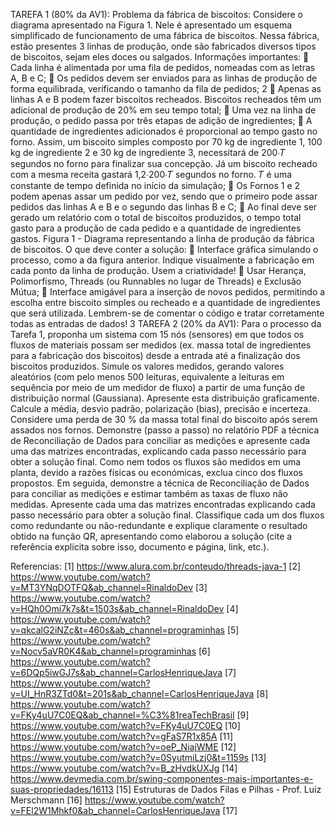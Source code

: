 TAREFA 1 (80% da AV1):
Problema da fábrica de biscoitos:
Considere o diagrama apresentado na Figura 1. Nele é apresentado um esquema simplificado de funcionamento de uma fábrica de biscoitos. Nessa fábrica, estão presentes 3 linhas de produção, onde são fabricados diversos tipos de biscoitos, sejam eles doces ou salgados. Informações importantes:
 Cada linha é alimentada por uma fila de pedidos, nomeadas com as letras A, B e C;
 Os pedidos devem ser enviados para as linhas de produção de forma equilibrada, verificando o tamanho da fila de pedidos;
2
 Apenas as linhas A e B podem fazer biscoitos recheados. Biscoitos recheados têm um adicional de produção de 20% em seu tempo total;
 Uma vez na linha de produção, o pedido passa por três etapas de adição de ingredientes;
 A quantidade de ingredientes adicionados é proporcional ao tempo gasto no forno. Assim, um biscoito simples composto por 70 kg de ingrediente 1, 100 kg de ingrediente 2 e 30 kg de ingrediente 3, necessitará de 200∙𝑇 segundos no forno para finalizar sua concepção. Já um biscoito recheado com a mesma receita gastará 1,2∙200∙𝑇 segundos no forno. 𝑇 é uma constante de tempo definida no início da simulação;
 Os Fornos 1 e 2 podem apenas assar um pedido por vez, sendo que o primeiro pode assar pedidos das linhas A e B e o segundo das linhas B e C;
 Ao final deve ser gerado um relatório com o total de biscoitos produzidos, o tempo total gasto para a produção de cada pedido e a quantidade de ingredientes gastos.
Figura 1 - Diagrama representando a linha de produção da fábrica de biscoitos.
O que deve conter a solução:
 Interface gráfica simulando o processo, como a da figura anterior. Indique visualmente a fabricação em cada ponto da linha de produção. Usem a criatividade!
 Usar Herança, Polimorfismo, Threads (ou Runnables no lugar de Threads) e Exclusão Mútua;
 Interface amigável para a inserção de novos pedidos, permitindo a escolha entre biscoito simples ou recheado e a quantidade de ingredientes que será utilizada.
Lembrem-se de comentar o código e tratar corretamente todas as entradas de dados!
3
TAREFA 2 (20% da AV1):
Para o processo da Tarefa 1, proponha um sistema com 15 nós (sensores) em que todos os fluxos de materiais possam ser medidos (ex. massa total de ingredientes para a fabricação dos biscoitos) desde a entrada até a finalização dos biscoitos produzidos. Simule os valores medidos, gerando valores aleatórios (com pelo menos 500 leituras, equivalente a leituras em sequência por meio de um medidor de fluxo) a partir de uma função de distribuição normal (Gaussiana). Apresente esta distribuição graficamente. Calcule a média, desvio padrão, polarização (bias), precisão e incerteza. Considere uma perda de 30 % da massa total final do biscoito após serem assados nos fornos.
Demonstre (passo a passo) no relatório PDF a técnica de Reconciliação de Dados para conciliar as medições e apresente cada uma das matrizes encontradas, explicando cada passo necessário para obter a solução final. Como nem todos os fluxos são medidos em uma planta, devido a razões físicas ou económicas, exclua cinco dos fluxos propostos. Em seguida, demonstre a técnica de Reconciliação de Dados para conciliar as medições e estimar também as taxas de fluxo não medidas. Apresente cada uma das matrizes encontradas explicando cada passo necessário para obter a solução final. Classifique cada um dos fluxos como redundante ou não-redundante e explique claramente o resultado obtido na função QR, apresentando como elaborou a solução (cite a referência explícita sobre isso, documento e página, link, etc.).

Referencias:
[1] https://www.alura.com.br/conteudo/threads-java-1
[2] https://www.youtube.com/watch?v=MT3YNqDOTFQ&ab_channel=RinaldoDev
[3] https://www.youtube.com/watch?v=HQh0Omi7k7s&t=1503s&ab_channel=RinaldoDev
[4] https://www.youtube.com/watch?v=qkcalG2iNZc&t=460s&ab_channel=programinhas
[5] https://www.youtube.com/watch?v=Nocv5aVR0K4&ab_channel=programinhas
[6] https://www.youtube.com/watch?v=6DQp5iwGJ7s&ab_channel=CarlosHenriqueJava
[7] https://www.youtube.com/watch?v=UI_HnR3ZTd0&t=201s&ab_channel=CarlosHenriqueJava
[8] https://www.youtube.com/watch?v=FKy4uU7C0EQ&ab_channel=%C3%81reaTechBrasil
[9] https://www.youtube.com/watch?v=FKy4uU7C0EQ
[10] https://www.youtube.com/watch?v=gFaS7R1x85A
[11] https://www.youtube.com/watch?v=oeP_NiajWME
[12] https://www.youtube.com/watch?v=0SyutmiLzj0&t=1159s
[13] https://www.youtube.com/watch?v=B_zHvdkUXJg
[14] https://www.devmedia.com.br/swing-componentes-mais-importantes-e-suas-propriedades/16113
[15] Estruturas de Dados Filas e Pilhas - Prof. Luiz Merschmann
[16] https://www.youtube.com/watch?v=FEl2W1Mhkf0&ab_channel=CarlosHenriqueJava
[17]

